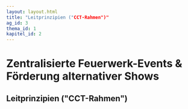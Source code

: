 ```yaml
---
layout: layout.html
title: "Leitprinzipien ("CCT-Rahmen")"
ag_id: 3
thema_id: 1
kapitel_id: 2
---
```


# Zentralisierte Feuerwerk-Events & Förderung alternativer Shows

## Leitprinzipien ("CCT-Rahmen")
